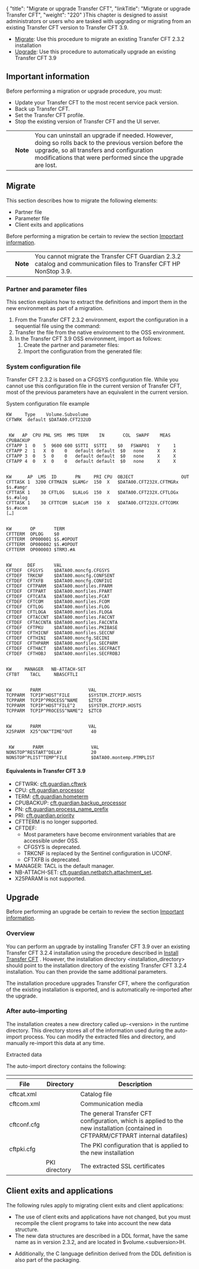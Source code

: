 {
    "title": "Migrate or upgrade Transfer CFT",
    "linkTitle": "Migrate or upgrade Transfer CFT",
    "weight": "220"
}This chapter is designed to assist administrators or users who are tasked with upgrading or migrating from an existing Transfer CFT version to Transfer CFT <span class="mc-variable axway_variables.Release_Number variable">3.9</span>.

-   [Migrate](#Migrate): Use this procedure to migrate an existing Transfer CFT 2.3.2 installation
-   [Upgrade](#Upgrade): Use this procedure to automatically upgrade an existing Transfer CFT <span class="mc-variable axway_variables.Release_Number variable">3.9</span>

<span id="Importan"></span>

## Important information

Before performing a migration or upgrade procedure, you must:

-   Update your Transfer CFT to the most recent service pack version.
-   Back up Transfer CFT.
-   Set the Transfer CFT profile.
-   Stop the existing version of Transfer CFT and the UI server.

<table>
   <tbody>
      <tr>
         <td>         </td>
         <td><span><strong>Note</strong></span>         </td>
         <td>You can uninstall an upgrade if needed. However, doing so rolls back to the previous version before the upgrade, so all transfers and configuration modifications that were performed since the upgrade are lost.         </td>
      </tr>
   </tbody>
</table>

<span id="Migrate"></span>

## Migrate

This section describes how to migrate the following elements:

-   Partner file
-   Parameter file
-   Client exits and applications

Before performing a migration be certain to review the section [Important information](#Importan).

<table>
   <tbody>
      <tr>
         <td>         </td>
         <td><span><strong>Note</strong></span>         </td>
         <td>You cannot migrate the Transfer CFT Guardian 2.3.2 catalog and communication files to Transfer CFT HP NonStop <span class="mc-variable Primary.Transfer_CFT version_long variable">3.9</span>.         </td>
      </tr>
   </tbody>
</table>

### Partner and parameter files

This section explains how to extract the definitions and import them in the new environment as part of a migration.

1.  From the Transfer CFT 2.3.2 environment, export the configuration in a sequential file using the command:
2.  Transfer the file from the native environment to the OSS environment.
3.  In the Transfer CFT <span class="mc-variable axway_variables.Release_Number variable">3.9</span> OSS environment, import as follows:
    1.  Create the partner and parameter files:
    2.  Import the configuration from the generated file:

### System configuration file

Transfer CFT 2.3.2 is based on a CFGSYS configuration file. While you cannot use this configuration file in the current version of Transfer CFT, most of the previous parameters have an equivalent in the current version.

<span class="autonumber"></span>System configuration file example


    KW     Type    Volume.Subvolume
    CFTWRK  default $DATA00.CFT232UD


     KW   AP  CPU PNL SMS  MMS TERM    IN       COL  SWAPF    MEAS  CPUBACKUP
    CFTAPP 1  0   5  9600 600 $STTI  $STTI    $0   FSWAP01   Y     1
    CFTAPP 2  1   X  0    0   default default  $0   none     X     X
    CFTAPP 3  0   5  0    0   default default  $0   none     X     X
    CFTAPP 4  0   X  0    0   default default  $0   none     X     X


    KW      AP  LMS  ID       PN     PRI CPU  OBJECT                  OUT
    CFTTASK 1  3200 CFTMAIN  $LAMGr  150  X   $DATA00.CFT232X.CFTMGRx   $s.#amgr
    CFTTASK 1    30 CFTLOG   $LALoG  150  X   $DATA00.CFT232X.CFTLOGx   $s.#alog
    CFTTASK 1    30 CFTTCOM  $LACoM  150  X   $DATA00.CFT232X.CFTCOMX   $s.#acom
    […]


    KW       OP       TERM
    CFTTERM  OPLOG    $0
    CFTTERM  OP000001 $S.#OPOUT
    CFTTERM  OP000002 $S.#OPOUT
    CFTTERM  OP000003 $TRM3.#A


    KW      DEF       VAL     
    CFTDEF  CFGSYS    $DATA00.moncfg.CFGSYS
    CFTDEF  TRKCNF    $DATA00.moncfg.CONFSENT
    CFTDEF  CFTXFB    $DATA00.moncfg.CONFIUI
    CFTDEF  CFTPARM   $DATA00.monfiles.FPARM
    CFTDEF  CFTPART   $DATA00.monfiles.FPART
    CFTDEF  CFTCATA   $DATA00.monfiles.FCAT
    CFTDEF  CFTCOM    $DATA00.monfiles.FCOM
    CFTDEF  CFTLOG    $DATA00.monfiles.FLOG
    CFTDEF  CFTLOGA   $DATA00.monfiles.FLOGA
    CFTDEF  CFTACCNT  $DATA00.monfiles.FACCNT
    CFTDEF  CFTACCNTA $DATA00.monfiles.FACCNTA
    CFTDEF  CFTPKU    $DATA00.monfiles.PKIBASE
    CFTDEF  CFTHICNF  $DATA00.monfiles.SECCNF
    CFTDEF  CFTHINI   $DATA00.moncfg.SECINI
    CFTDEF  CFTHPARM  $DATA00.monfiles.SECPARM
    CFTDEF  CFTHACT   $DATA00.monfiles.SECFRACT
    CFTDEF  CFTHOBJ   $DATA00.monfiles.SECFROBJ


    KW     MANAGER   NB-ATTACH-SET
    CFTBT    TACL     NBASCFTLI


    KW       PARM                  VAL
    TCPPARM  TCPIP^HOST^FILE       $SYSTEM.ZTCPIP.HOSTS
    TCPPARM  TCPIP^PROCESS^NAME    $ZTC0
    TCPPARM  TCPIP^HOST^FILE^2     $SYSTEM.ZTCPIP.HOSTS
    TCPPARM  TCPIP^PROCESS^NAME^2  $ZTC0


    KW       PARM                  VAL
    X25PARM  X25^CNX^TIME^OUT       40


     KW       PARM                  VAL
    NONSTOP^RESTART^DELAY           20
    NONSTOP^PLIST^TEMP^FILE         $DATA00.montemp.PTMPLIST

#### Equivalents in Transfer CFT <span class="mc-variable axway_variables.Release_Number variable">3.9</span>

-   <span id="CFTWRK"></span>CFTWRK:
    [cft.guardian.cftwrk](../intro_os_features/hp_ns_batch#cft.guardian.cftwrk)
-   <span id="CPU"></span>CPU: [cft.guardian.processor](../intro_os_features/hp_ns_batch#cft.guardian.processor)
-   <span id="TERM"></span>TERM: [cft.guardian.hometerm](../intro_os_features/hp_ns_batch#cft.guardian.hometerm)
-   <span id="CPUBACKUP"></span>CPUBACKUP: [cft.guardian.backup\_processor](../intro_os_features/hp_ns_batch#cft.guardian.backup_processor)
-   <span id="PN"></span>PN: [cft.guardian.process\_name\_prefix](../intro_os_features/hp_ns_batch#cft.guardian.process_name_prefix)
-   <span id="PRI"></span>PRI: [cft.guardian.priority](../intro_os_features/hp_ns_batch#cft.guardian.priority)
-   <span id="CFTTERM"></span>CFTTERM is no longer supported.
-   <span id="parameters"></span>CFTDEF:
    -   Most parameters have become environment variables that are accessible under OSS.
    -   <span id="CFGSYS"></span>CFGSYS is deprecated.
    -   <span id="TRKCNF"></span>TRKCNF is replaced by the Sentinel configuration in UCONF.
    -   <span id="CFTXFB"></span>CFTXFB is deprecated.
-   <span id="MANAGER"></span>MANAGER: TACL is the default manager.
-   <span id="NB"></span>NB-ATTACH-SET: [cft.guardian.netbatch.attachment\_set](../intro_os_features/hp_ns_batch#cft.guardian.netbatch.attachment_set).
-   <span id="X25PARAM"></span>X25PARAM is not supported.

<span id="Upgrade"></span>

## Upgrade

Before performing an upgrade be certain to review the section [Important information](#Importan).

### Overview

You can perform an upgrade by installing Transfer CFT <span class="mc-variable axway_variables.Release_Number variable">3.9</span> over an existing Transfer CFT 3.2.4 installation using the procedure described in <a href="#" class="MCXref xref">Install Transfer CFT</a> . However, the installation directory <span class="code">&lt;installation\_directory></span> should point to the installation directory of the existing Transfer CFT 3.2.4 installation. You can then provide the same additional parameters.

The installation procedure upgrades Transfer CFT, where the configuration of the existing installation is exported, and is automatically re-imported after the upgrade.

### After auto-importing

The installation creates a new directory called <span class="code">up-&lt;version></span> in the runtime directory. This directory stores all of the information used during the auto-import process. You can modify the extracted files and directory, and manually re-import this data at any time.

Extracted data

The auto-import directory contains the following:

<table>
   <th>
      <tr>
<th>File         </th>
<th>Directory         </th>
<th>Description         </th>
      </tr>
   </thead>
   <tbody>
      <tr>
         <td>cftcat.xml         </td>
         <td>          </td>
         <td>Catalog file         </td>
      </tr>
      <tr>
         <td>cftcom.xml         </td>
         <td>          </td>
         <td>Communication media         </td>
      </tr>
      <tr>
         <td>cftconf.cfg         </td>
         <td>          </td>
         <td>The general Transfer CFT configuration, which is applied to the new installation (contained in CFTPARM/CFTPART internal datafiles)         </td>
      </tr>
      <tr>
         <td>cftpki.cfg         </td>
         <td>          </td>
         <td>The PKI configuration that is applied to the new installation         </td>
      </tr>
      <tr>
         <td>          </td>
         <td>PKI directory         </td>
         <td>The extracted SSL certificates         </td>
      </tr>
   </tbody>
</table>

## Client exits and applications

The following rules apply to migrating client exits and client applications:

-   The use of client exits and applications have not changed, but you must recompile the client programs to take into account the new data structure.
-   The new data structures are described in a DDL format, have the same name as in version 2.3.2, and are located in $volume.&lt;subversion>IH.

<!-- -->

-   Additionally, the C language definition derived from the DDL definition is also part of the packaging.
